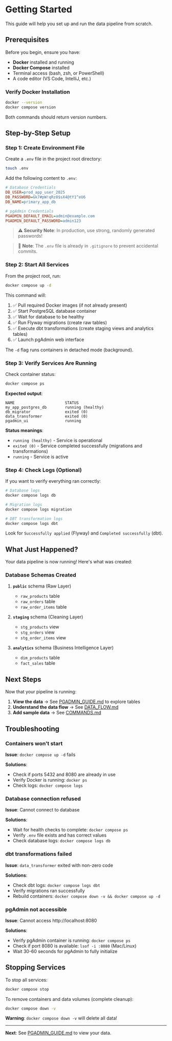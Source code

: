 # Getting Started

This guide will help you set up and run the data pipeline from scratch.

## Prerequisites

Before you begin, ensure you have:

- **Docker** installed and running
- **Docker Compose** installed
- Terminal access (bash, zsh, or PowerShell)
- A code editor (VS Code, IntelliJ, etc.)

### Verify Docker Installation

```bash
docker --version
docker compose version
```

Both commands should return version numbers.

## Step-by-Step Setup

### Step 1: Create Environment File

Create a `.env` file in the project root directory:

```bash
touch .env
```

Add the following content to `.env`:

```ini
# Database Credentials
DB_USER=prod_app_user_2025
DB_PASSWORD=Gk7#pW!qRz8$sX4@tY1^eU6
DB_NAME=primary_app_db

# pgAdmin Credentials
PGADMIN_DEFAULT_EMAIL=admin@example.com
PGADMIN_DEFAULT_PASSWORD=admin123
```

> ⚠️ **Security Note**: In production, use strong, randomly generated passwords!

> 📝 **Note**: The `.env` file is already in `.gitignore` to prevent accidental commits.

### Step 2: Start All Services

From the project root, run:

```bash
docker compose up -d
```

This command will:
1. ✅ Pull required Docker images (if not already present)
2. ✅ Start PostgreSQL database container
3. ✅ Wait for database to be healthy
4. ✅ Run Flyway migrations (create raw tables)
5. ✅ Execute dbt transformations (create staging views and analytics tables)
6. ✅ Launch pgAdmin web interface

The `-d` flag runs containers in detached mode (background).

### Step 3: Verify Services Are Running

Check container status:

```bash
docker compose ps
```

**Expected output**:
```
NAME                      STATUS
my_app_postgres_db        running (healthy)
db_migrator               exited (0)
data_transformer          exited (0)
pgadmin_ui                running
```

**Status meanings**:
- `running (healthy)` - Service is operational
- `exited (0)` - Service completed successfully (migrations and transformations)
- `running` - Service is active

### Step 4: Check Logs (Optional)

If you want to verify everything ran correctly:

```bash
# Database logs
docker compose logs db

# Migration logs
docker compose logs migration

# DBT transformation logs
docker compose logs dbt
```

Look for `Successfully applied` (Flyway) and `Completed successfully` (dbt).

## What Just Happened?

Your data pipeline is now running! Here's what was created:

### Database Schemas Created

1. **`public`** schema (Raw Layer)
   - `raw_products` table
   - `raw_orders` table
   - `raw_order_items` table

2. **`staging`** schema (Cleaning Layer)
   - `stg_products` view
   - `stg_orders` view
   - `stg_order_items` view

3. **`analytics`** schema (Business Intelligence Layer)
   - `dim_products` table
   - `fact_sales` table

## Next Steps

Now that your pipeline is running:

1. **View the data** → See [PGADMIN_GUIDE.md](PGADMIN_GUIDE.md) to explore tables
2. **Understand the data flow** → See [DATA_FLOW.md](DATA_FLOW.md)
3. **Add sample data** → See [COMMANDS.md](COMMANDS.md#adding-sample-data)

## Troubleshooting

### Containers won't start

**Issue**: `docker compose up -d` fails

**Solutions**:
- Check if ports 5432 and 8080 are already in use
- Verify Docker is running: `docker ps`
- Check logs: `docker compose logs`

### Database connection refused

**Issue**: Cannot connect to database

**Solutions**:
- Wait for health checks to complete: `docker compose ps`
- Verify `.env` file exists and has correct values
- Check database logs: `docker compose logs db`

### dbt transformations failed

**Issue**: `data_transformer` exited with non-zero code

**Solutions**:
- Check dbt logs: `docker compose logs dbt`
- Verify migrations ran successfully
- Rebuild containers: `docker compose down -v && docker compose up -d`

### pgAdmin not accessible

**Issue**: Cannot access http://localhost:8080

**Solutions**:
- Verify pgAdmin container is running: `docker compose ps`
- Check if port 8080 is available: `lsof -i :8080` (Mac/Linux)
- Wait 30-60 seconds for pgAdmin to fully initialize

## Stopping Services

To stop all services:

```bash
docker compose stop
```

To remove containers and data volumes (complete cleanup):

```bash
docker compose down -v
```

**Warning**: `docker compose down -v` will delete all data!

---

**Next**: See [PGADMIN_GUIDE.md](PGADMIN_GUIDE.md) to view your data.

